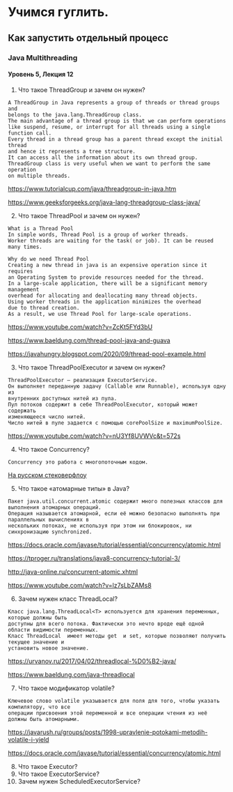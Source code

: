 # Учимся гуглить.
## Как запустить отдельный процесс
### Java Multithreading
#### Уровень 5, Лекция 12

1. Что такое ThreadGroup и зачем он нужен?
```
A ThreadGroup in Java represents a group of threads or thread groups and 
belongs to the java.lang.ThreadGroup class. 
The main advantage of a thread group is that we can perform operations 
like suspend, resume, or interrupt for all threads using a single function call. 
Every thread in a thread group has a parent thread except the initial thread 
and hence it represents a tree structure. 
It can access all the information about its own thread group. 
ThreadGroup class is very useful when we want to perform the same operation 
on multiple threads.
```
https://www.tutorialcup.com/java/threadgroup-in-java.htm

https://www.geeksforgeeks.org/java-lang-threadgroup-class-java/

2. Что такое ThreadPool и зачем он нужен?
``` 
What is a Thread Pool
In simple words, Thread Pool is a group of worker threads. 
Worker threads are waiting for the task( or job). It can be reused many times.   

Why do we need Thread Pool
Creating a new thread in java is an expensive operation since it requires 
an Operating System to provide resources needed for the thread. 
In a large-scale application, there will be a significant memory management 
overhead for allocating and deallocating many thread objects. 
Using worker threads in the application minimizes the overhead 
due to thread creation. 
As a result, we use Thread Pool for large-scale operations.
```
https://www.youtube.com/watch?v=ZcKt5FYd3bU

https://www.baeldung.com/thread-pool-java-and-guava

https://javahungry.blogspot.com/2020/09/thread-pool-example.html

3. Что такое ThreadPoolExecutor и зачем он нужен?
```
ThreadPoolExecutor – реализация ExecutorService. 
Он выполняет переданную задачу (Callable или Runnable), используя одну из 
внутренних доступных нитей из пула. 
Пул потоков содержит в себе ThreadPoolExecutor, который может содержать 
изменяющееся число нитей. 
Число нитей в пуле задается с помощью corePoolSize и maximumPoolSize.
``` 
https://www.youtube.com/watch?v=nU3Yf8UVWVc&t=572s

4. Что такое Concurrency?
```
Concurrency это работа с многопоточным кодом.
```

[На русском стековерфлоу](https://ru.stackoverflow.com/questions/448111/%D0%A7%D1%82%D0%BE-%D1%82%D0%B0%D0%BA%D0%BE%D0%B5-concurrency-%D0%B8-%D0%BA%D0%B0%D0%BA%D0%B8%D0%B5-%D0%B5%D1%81%D1%82%D1%8C-concurrency-%D0%BA%D0%BB%D0%B0%D1%81%D1%81%D1%8B)

5. Что такое «атомарные типы» в Java?
```
Пакет java.util.concurrent.atomic содержит много полезных классов для выполнения атомарных операций. 
Операция называется атомарной, если её можно безопасно выполнять при параллельных вычислениях в 
нескольких потоках, не используя при этом ни блокировок, ни синхронизацию synchronized.  
```

https://docs.oracle.com/javase/tutorial/essential/concurrency/atomic.html

https://tproger.ru/translations/java8-concurrency-tutorial-3/

http://java-online.ru/concurrent-atomic.xhtml

https://www.youtube.com/watch?v=lz7sLbZAMs8

6. Зачем нужен класс ThreadLocal?
```
Класс java.lang.ThreadLocal<T> используется для хранения переменных, которые должны быть 
доступны для всего потока. Фактически это нечто вроде ещё одной области видимости переменных. 
Класс ThreadLocal  имеет методы get  и set, которые позволяют получить текущее значение и 
установить новое значение.   
```

https://urvanov.ru/2017/04/02/threadlocal-%D0%B2-java/

https://www.baeldung.com/java-threadlocal



7. Что такое модификатор volatile?

```
Ключевое слово volatile указывается для поля для того, чтобы указать компилятору, что все 
операции присвоения этой переменной и все операции чтения из неё должны быть атомарными. 
```

https://javarush.ru/groups/posts/1998-upravlenie-potokami-metodih-volatile-i-yield

https://docs.oracle.com/javase/tutorial/essential/concurrency/atomic.html



8. Что такое Executor?
9. Что такое ExecutorService?
10. Зачем нужен ScheduledExecutorService?